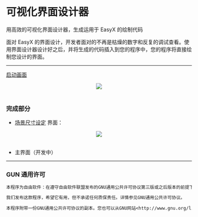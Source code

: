 # 可视化界面设计器
用高效的可视化界面设计器，生成运用于 EasyX 的绘制代码

面对 EasyX 的界面设计，开发者面对的不再是枯燥的数字和反复的调试查看。使用界面设计器设计好之后，并将生成的代码插入到您的程序中，您的程序将直接绘制您设计的界面。

---

[启动画面](https://pic.imgdb.cn/item/63c3b99abe43e0d30e76a92b.png)
<div align=center>
<img src="https://pic.imgdb.cn/item/63c3b99abe43e0d30e76a92b.png"><br>
</div><br>

### 完成部分

- [场景尺寸设定](https://pic.imgdb.cn/item/63c3b99abe43e0d30e76a921.png) 界面：

<div align=center>
<img src="https://pic.imgdb.cn/item/63c3b99abe43e0d30e76a921.png"><br>
</div><br>

- 主界面（开发中）

---

### GUN 通用许可
```txt
本程序为自由软件：在遵守自由软件联盟发布的GNU通用公共许可协议第三版或之后版本的前提下，你可以对其进行再发布及修改。

我们发布这款程序，希望它有用，但不承诺任何质保责任。详情参见GNU通用公共许可协议。

本程序附带一份GNU通用公共许可协议的副本。您也可以从GNU网站<http://www.gnu.org/licenses/>获取。
```
